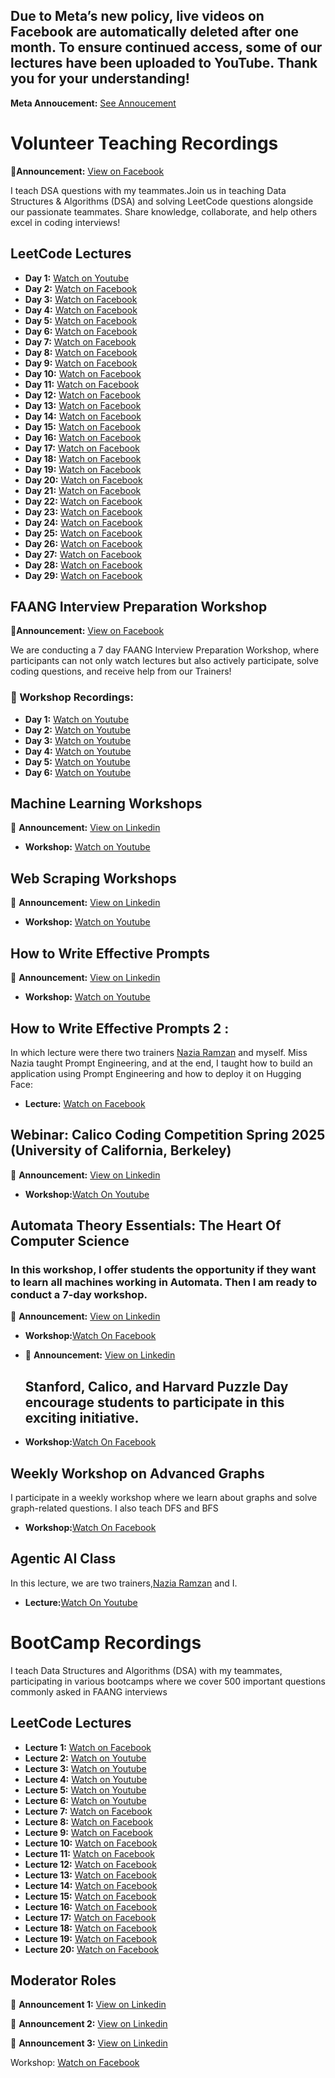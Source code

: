 ## Due to Meta’s new policy, live videos on Facebook are automatically deleted after one month. To ensure continued access, some of our lectures have been uploaded to YouTube. Thank you for your understanding! 
**Meta Annoucement:** [See Annoucement](https://about.fb.com/news/2025/02/updating-our-facebook-live-video-storage-policy/)

# Volunteer Teaching Recordings

📢**Announcement:** [View on Facebook](https://www.facebook.com/photo?fbid=1261003692697775&set=a.260463502751804) 

I teach DSA questions with my teammates.Join us in teaching Data Structures & Algorithms (DSA) and solving LeetCode questions alongside our passionate teammates. Share knowledge, collaborate, and help others excel in coding interviews!

## LeetCode Lectures  
- **Day 1:** [Watch on Youtube](https://www.youtube.com/watch?v=NYxT-BdZ0ro&t=894s)
- **Day 2:** [Watch on Facebook](https://www.facebook.com/share/v/1AD5qAqVrn/)
- **Day 3:** [Watch on Facebook](https://www.facebook.com/share/v/1ABV32pCZS/)
- **Day 4:** [Watch on Facebook](https://www.facebook.com/watch?v=2915010668677975)
- **Day 5:** [Watch on Facebook](https://www.facebook.com/share/v/1EE124ypsL/)
- **Day 6:** [Watch on Facebook](https://www.facebook.com/iCodeguru/videos/1925445681598809/)
- **Day 7:** [Watch on Facebook](https://www.facebook.com/share/v/1AFB31XnBC/)
- **Day 8:** [Watch on Facebook](https://www.facebook.com/share/v/1FwWvQxZKT/)
- **Day 9:** [Watch on Facebook](https://www.facebook.com/iCodeguru/videos/654580477469610/)
- **Day 10:** [Watch on Facebook](https://www.facebook.com/share/v/1FFcLjVqG1/)
- **Day 11:** [Watch on Facebook](https://www.facebook.com/share/v/1NfSStSTyV/)
- **Day 12:** [Watch on Facebook](https://www.facebook.com/share/v/1YY8fjYmuz/)
- **Day 13:** [Watch on Facebook](https://www.facebook.com/share/v/16mmxq81EV/)
- **Day 14:** [Watch on Facebook](https://www.facebook.com/share/v/1CQupTSxGs/)
- **Day 15:** [Watch on Facebook](https://www.facebook.com/share/v/1DZb6RcS3A/)
- **Day 16:** [Watch on Facebook](https://www.facebook.com/share/v/15m6zs2LPb/)
- **Day 17:** [Watch on Facebook](https://www.facebook.com/share/v/1GVXeDhUiY/)
- **Day 18:** [Watch on Facebook](https://www.facebook.com/share/v/1C4wNKzsTG/)
- **Day 19:** [Watch on Facebook](https://www.facebook.com/iCodeguru/videos/709694938071780/)
- **Day 20:** [Watch on Facebook](https://www.facebook.com/share/v/18w99egGhr/)
- **Day 21:** [Watch on Facebook](https://www.facebook.com/share/v/16aYz34Yyz/)
- **Day 22:** [Watch on Facebook](https://www.facebook.com/share/v/1BpwZHUsd3/)
- **Day 23:** [Watch on Facebook](https://www.facebook.com/share/v/1LpoHhKNsF/)
- **Day 24:** [Watch on Facebook](https://www.facebook.com/share/v/16cizEdeAP/)
- **Day 25:** [Watch on Facebook](https://www.facebook.com/share/v/1GSGTvxKg4/)
- **Day 26:** [Watch on Facebook](https://www.facebook.com/share/v/1EUk86B1cu/)
- **Day 27:** [Watch on Facebook](https://www.facebook.com/iCodeguru/videos/665684056224358/)
- **Day 28:** [Watch on Facebook](https://www.facebook.com/iCodeguru/videos/702460269391508/)
- **Day 29:** [Watch on Facebook](https://www.facebook.com/share/v/16ArRtScT5/)
## FAANG Interview Preparation Workshop 

📢**Announcement:** [View on Facebook](https://www.facebook.com/share/p/1AEKihwC8P/) 

We are conducting a 7 day FAANG Interview Preparation Workshop, where participants can not only watch lectures but also actively participate, solve coding questions, and receive help from our Trainers!

### 📅 Workshop Recordings: 
- **Day 1:** [Watch on Youtube](https://www.youtube.com/watch?v=rGssYmnvEH0&list=PL938EHhrSDfEbQJ11_R_iLjdYTndmY9JR)
- **Day 2:** [Watch on Youtube](https://www.youtube.com/watch?v=BD1PLcmH_Ag&list=PL938EHhrSDfEbQJ11_R_iLjdYTndmY9JR&index=2)
- **Day 3:** [Watch on Youtube](https://www.youtube.com/watch?v=-CL9Jw9sHiU&list=PL938EHhrSDfEbQJ11_R_iLjdYTndmY9JR&index=3)
- **Day 4:** [Watch on Youtube](https://www.youtube.com/watch?v=K5gGwDYehqE&list=PL938EHhrSDfEbQJ11_R_iLjdYTndmY9JR&index=4)
- **Day 5:** [Watch on Youtube](https://www.youtube.com/watch?v=D_9Dp6ZWtc8&list=PL938EHhrSDfEbQJ11_R_iLjdYTndmY9JR&index=5)
- **Day 6:** [Watch on Youtube](https://www.youtube.com/watch?v=3Ju5a2N8SxQ&list=PL938EHhrSDfEbQJ11_R_iLjdYTndmY9JR&index=6)



## Machine Learning Workshops

📢 **Announcement:** [View on Linkedin](https://www.linkedin.com/posts/icode-guru_icodeguru-techworkshops-matplotlib-activity-7303767490189217792-wPRv?utm_source=share&utm_medium=member_desktop&rcm=ACoAAEJUlyQBcHALIuWhW2d9Xb_4FsM7AiPxpRA)  
- **Workshop:** [Watch on Youtube](https://www.youtube.com/watch?v=uLpqlZdX1mo)


## Web Scraping Workshops

📢 **Announcement:** [View on Linkedin](https://www.linkedin.com/posts/muhammad-anas-744830270_icodeguru-workshops-webscraping-activity-7306315789366714369-F-Dr?utm_source=social_share_send&utm_medium=member_desktop_web&rcm=ACoAAEJUlyQBcHALIuWhW2d9Xb_4FsM7AiPxpRA)  

- **Workshop:** [Watch on Youtube](https://www.youtube.com/watch?v=P51m6LHqZls)


## How to Write Effective Prompts

📢 **Announcement:** [View on Linkedin](https://www.linkedin.com/posts/icode-guru_icodeguru-ai-python-activity-7313910359126392835-odz8?utm_source=share&utm_medium=member_desktop&rcm=ACoAAEJUlyQBcHALIuWhW2d9Xb_4FsM7AiPxpRA)  

- **Workshop:** [Watch on Youtube](https://www.youtube.com/watch?v=H9dO0ZiHZUk)

## How to Write Effective Prompts 2 :

In which lecture were there two trainers [Nazia Ramzan](https://www.linkedin.com/in/nazia-khan-02588312a/) and myself. Miss Nazia taught Prompt Engineering, and at the end, I taught how to build an application using Prompt Engineering and how to deploy it on Hugging Face:

- **Lecture:** [Watch on Facebook](https://www.facebook.com/iCodeguru/videos/3636691553291925/)


## Webinar: Calico Coding Competition Spring 2025 (University of California, Berkeley)

📢 **Announcement:** [View on Linkedin](https://www.linkedin.com/posts/muhammad-anas-744830270_webinar-calicospring25-codingcontest-activity-7315963468241625090-gxFQ?utm_source=share&utm_medium=member_desktop&rcm=ACoAAEJUlyQBcHALIuWhW2d9Xb_4FsM7AiPxpRA)  

- **Workshop:**[Watch On Youtube](https://www.youtube.com/watch?v=JdgvDJQ9HrM&list=PL938EHhrSDfFMbs3XeAbW5j_Ll86LfqUE)


## Automata Theory Essentials: The Heart Of Computer Science
### In this workshop, I offer students the opportunity if they want to learn all machines working in Automata. Then I am ready to conduct a 7-day workshop.

 
📢 **Announcement:** [View on Linkedin](https://www.linkedin.com/posts/icode-guru_icodeguru-computationalphysics-javascript-activity-7326591889002975234-BBGI?utm_source=share&utm_medium=member_desktop&rcm=ACoAAEJUlyQBcHALIuWhW2d9Xb_4FsM7AiPxpRA)

- **Workshop:**[Watch On Facebook](https://www.facebook.com/share/v/1CnuCq9vQA/)
  
- 📢 **Announcement:** [View on Linkedin](https://www.linkedin.com/posts/muhammad-anas-744830270_automata-theoryofcomputation-icodeguru-activity-7333884112870490112-qr4S?utm_source=share&utm_medium=member_desktop&rcm=ACoAAEJUlyQBcHALIuWhW2d9Xb_4FsM7AiPxpRA)

  ## Stanford, Calico, and Harvard Puzzle Day encourage students to participate in this exciting initiative.

- **Workshop:**[Watch On Facebook](https://www.facebook.com/iCodeguru/videos/551867937860994/)

## Weekly Workshop on Advanced Graphs
I participate in a weekly workshop where we learn about graphs and solve graph-related questions. I also teach DFS and BFS
- **Workshop:**[Watch On Facebook](https://www.facebook.com/iCodeguru/videos/2207569923026882)

## Agentic AI Class
In this lecture, we are two trainers,[Nazia Ramzan](https://www.linkedin.com/in/nazia-khan-02588312a/) and I.

- **Lecture:**[Watch On Youtube](https://www.youtube.com/watch?v=Bv9bdNHrXR8)

# BootCamp Recordings

I teach Data Structures and Algorithms (DSA) with my teammates, participating in various bootcamps where we cover 500 important questions commonly asked in FAANG interviews

## LeetCode Lectures  
- **Lecture 1:** [Watch on Facebook](https://www.facebook.com/watch/?v=1848412722678920)
- **Lecture 2:** [Watch on Youtube](https://www.youtube.com/watch?v=eZECnedF6qc&list=PL938EHhrSDfFB7Yem8ssQ6nx_4Yn39u1w&index=6)
- **Lecture 3:** [Watch on Youtube](https://www.youtube.com/watch?v=tB2uKqWieRY&list=PL938EHhrSDfFB7Yem8ssQ6nx_4Yn39u1w&index=7)
- **Lecture 4:** [Watch on Youtube](https://www.youtube.com/watch?v=AHG9ZkaxZQo&list=PL938EHhrSDfFB7Yem8ssQ6nx_4Yn39u1w&index=8)
- **Lecture 5:** [Watch on Youtube](https://www.youtube.com/watch?v=4BOU1Ssuf3o&list=PL938EHhrSDfFB7Yem8ssQ6nx_4Yn39u1w&index=9)
- **Lecture 6:** [Watch on Youtube](https://www.youtube.com/watch?v=yLPJmmG9u88&list=PL938EHhrSDfFB7Yem8ssQ6nx_4Yn39u1w&index=10)
- **Lecture 7:** [Watch on Facebook](https://www.facebook.com/watch/?v=1207502047827912)
- **Lecture 8:** [Watch on Facebook](https://www.facebook.com/iCodeguru/videos/711003761638816/)
- **Lecture 9:** [Watch on Facebook](https://www.facebook.com/share/v/15SUHm3W4A/)
- **Lecture 10:** [Watch on Facebook](https://www.facebook.com/share/v/1WHXHZ5CwL/)
- **Lecture 11:** [Watch on Facebook](https://www.facebook.com/share/v/1G11DQGiy6/)
- **Lecture 12:** [Watch on Facebook](https://www.facebook.com/share/v/18fYV29dYx/)
- **Lecture 13:** [Watch on Facebook](https://www.facebook.com/share/v/19BeoQv4rj/)
- **Lecture 14:** [Watch on Facebook](https://www.facebook.com/share/v/1C4hBEJ1ex/)
- **Lecture 15:** [Watch on Facebook](https://www.facebook.com/share/v/1DWmAfpLZa/)
- **Lecture 16:** [Watch on Facebook](https://www.facebook.com/share/v/14F5pnCCMGN/)
- **Lecture 17:** [Watch on Facebook](https://www.facebook.com/iCodeguru/videos/1283474753369108/)
- **Lecture 18:** [Watch on Facebook](https://www.facebook.com/iCodeguru/videos/701103836241393/)
- **Lecture 19:** [Watch on Facebook](https://www.facebook.com/share/v/19HCwF6zDf/)
- **Lecture 20:** [Watch on Facebook](https://www.facebook.com/watch/?v=790268840347889&rdid=tMzsojKykJiVlqPz)


  
## Moderator Roles
📢 **Announcement 1:** [View on Linkedin](https://www.linkedin.com/posts/icode-guru_icodeguru-freecourses-techworkshops-activity-7324055518388330496-JKYB?utm_source=share&utm_medium=member_desktop&rcm=ACoAAEJUlyQBcHALIuWhW2d9Xb_4FsM7AiPxpRA)

📢 **Announcement 2:** [View on Linkedin](https://www.linkedin.com/posts/icode-guru_icodeguru-greprep-pythonforeveryone-activity-7329126466254725120-wjxL?utm_source=share&utm_medium=member_desktop&rcm=ACoAAEJUlyQBcHALIuWhW2d9Xb_4FsM7AiPxpRA)

📢 **Announcement 3:** [View on Linkedin](https://www.linkedin.com/posts/icode-guru_icodeguru-pythoncrashcourse-googleinterviewpreparation-activity-7341820506041479171-Xz9W?utm_source=share&utm_medium=member_desktop&rcm=ACoAAEJUlyQBcHALIuWhW2d9Xb_4FsM7AiPxpRA)

Workshop:  [Watch on Facebook](https://www.facebook.com/iCodeguru/videos/683853221310858/)
